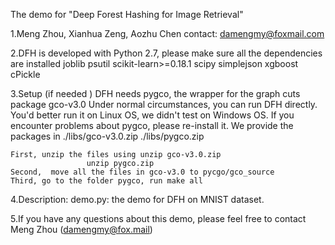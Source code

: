 
The demo for "Deep Forest Hashing for Image Retrieval"

1.Meng Zhou, Xianhua Zeng, Aozhu Chen
  contact: damengmy@foxmail.com

2.DFH is developed with Python 2.7, please make sure all the dependencies are installed
	joblib
	psutil
	scikit-learn>=0.18.1
	scipy
	simplejson
	xgboost
	cPickle
	
3.Setup (if needed )
	DFH needs pygco, the wrapper for the graph cuts package gco-v3.0
	Under normal circumstances, you can run DFH directly. 
	You'd better run it on Linux OS, we didn't test on Windows OS.
	If you encounter problems about pygco, please re-install it.
	We provide the packages in ./libs/gco-v3.0.zip ./libs/pygco.zip

	First, unzip the files using unzip gco-v3.0.zip 
				     unzip pygco.zip
	Second,  move all the files in gco-v3.0 to pycgo/gco_source
	Third, go to the folder pygco, run make all
	 

4.Description:
    demo.py:           the demo for DFH on MNIST dataset.


5.If you have any questions about this demo, please feel free to contact Meng Zhou (damengmy@fox.mail)
    
